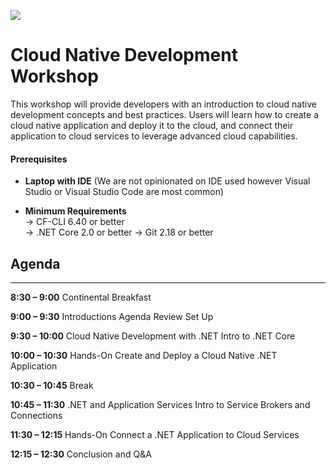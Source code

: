 ![](../concepts/01-cnd-intro-slide/cnd.jpg)

# Cloud Native Development Workshop
This workshop will provide developers with an introduction to cloud native development concepts and best practices.  Users will learn how to create a cloud native application and deploy it to the cloud, and connect their application to cloud services to leverage advanced cloud capabilities.

#### Prerequisites

* **Laptop with IDE** (We are not opinionated on IDE used however Visual Studio or Visual Studio Code are most common)

* **Minimum Requirements**  
  → CF-CLI 6.40 or better  
  → .NET Core 2.0 or better
  → Git 2.18 or better  

## Agenda
---
**8:30 – 9:00**
Continental Breakfast

**9:00 – 9:30**
Introductions
Agenda Review
Set Up

**9:30 – 10:00**
Cloud Native Development with .NET
Intro to .NET Core

**10:00 – 10:30**
Hands-On
Create and Deploy a Cloud Native .NET Application

**10:30 – 10:45**
Break

**10:45 – 11:30**
.NET and Application Services
Intro to Service Brokers and Connections

**11:30 – 12:15**
Hands-On
Connect a .NET Application to Cloud Services

**12:15 – 12:30**
Conclusion and Q&A
